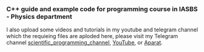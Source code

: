 ### C++ guide and example code for programming course in IASBS - Physics department

I also upload some videos and tutorials in my youtube and telegram channel which the requieing files are aploded here, please visit my Telegram channel [scientific_programming_channel](https://t.me/s/scientific_programming), [YouTube](https://www.youtube.com/channel/UCtoQTqZF2LzaN6T-qQlorFg), or [Aparat](https://www.aparat.com/video/video/listuser/view/list/dashboard/yes/list_type/all/username/ziaeemehr).
